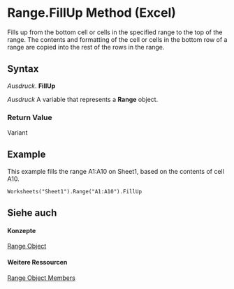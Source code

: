 
# Range.FillUp Method (Excel)

Fills up from the bottom cell or cells in the specified range to the top of the range. The contents and formatting of the cell or cells in the bottom row of a range are copied into the rest of the rows in the range.


## Syntax

 _Ausdruck_. **FillUp**

 _Ausdruck_ A variable that represents a **Range** object.


### Return Value

Variant


## Example

This example fills the range A1:A10 on Sheet1, based on the contents of cell A10.


```
Worksheets("Sheet1").Range("A1:A10").FillUp
```


## Siehe auch


#### Konzepte


[Range Object](b8207778-0dcc-4570-1234-f130532cc8cd.md)
#### Weitere Ressourcen


[Range Object Members](http://msdn.microsoft.com/library/4336bf81-1e63-7e44-1792-baf366a027a7%28Office.15%29.aspx)